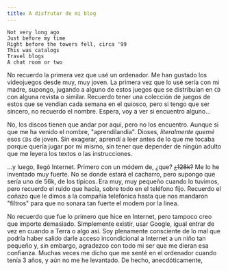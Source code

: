 ```yaml
---
title: A disfrutar de mi blog
---
```

```
Not very long ago
Just before my time
Right before the towers fell, circa '99  
This was catalogs  
Travel blogs  
A chat room or two
```

No recuerdo la primera vez que usé un ordenador. Me han gustado los videojuegos desde muy, muy joven. La primera vez que lo usé sería con mi madre, supongo, jugando a alguno de estos juegos que se distribuían en `CD` con alguna revista o similar. Recuerdo tener una colección de juegos de estos que se vendían cada semana en el quiosco, pero si tengo que ser sincero, no recuerdo el nombre. Espera, voy a ver si encuentro alguno...

No, los discos tienen que andar por aquí, pero no los encuentro. Aunque si que me ha venido el nombre, "aprendilandia". Dioses, _literalmente quemé_ esos `CDs` de joven. Sin exagerar, aprendí a leer antes de lo que me tocaba porque quería jugar por mi mismo, sin tener que depender de ningún adulto que me leyera los textos o las instrucciones.

...y luego, llegó Internet. Primero con un módem de, ¿que? ~~¿128k?~~ Me lo he inventado muy fuerte. No se donde estará el cacharro, pero supongo que sería uno de 56k, de los típicos. Era muy, muy pequeño cuando lo tuvimos, pero recuerdo el ruido que hacía, sobre todo en el teléfono fijo. Recuerdo el coñazo que le dimos a la compañía telefónica hasta que nos mandaron "filtros" para que no sonara tan fuerte el modem por la línea.

No recuerdo que fue lo primero que hice en Internet, pero tampoco creo que importe demasiado. Simplemente existir, usar Google, igual entrar de vez en cuando a Terra o algo así. Soy plenamente consciente de lo mal que podría haber salido darle acceso incondicional a Internet a un niño tan pequeño y, sin embargo, agradezco con todo mi ser que me dieran esa confianza. Muchas veces me dicho que me senté en el ordenador cuando tenía 3 años, y aún no me he levantado. De hecho, anecdóticamente,  